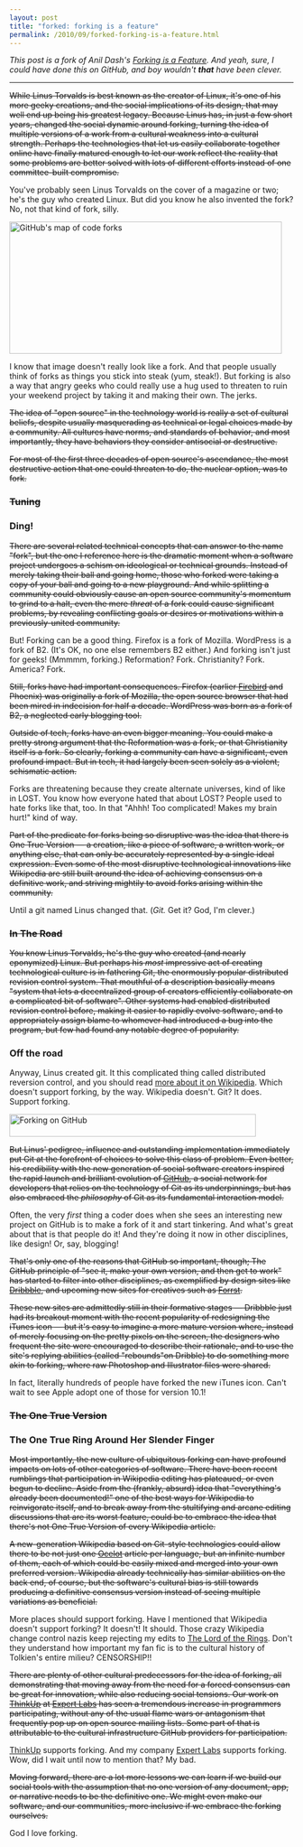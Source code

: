 ```yaml
---
layout: post
title: "forked: forking is a feature"
permalink: /2010/09/forked-forking-is-a-feature.html
---
```


<p><i>This post is a fork of Anil Dash's <a href="http://dashes.com/anil/2010/09/forking-is-a-feature.html">Forking is a Feature</a>. And yeah, sure, I could have done this on GitHub, and boy wouldn't <strong>that</strong> have been clever.</i></p>

<hr />

<p><s>While Linus Torvalds is best known as the creator of Linux, it's one of his more geeky creations, and the social implications of its design, that may well end up being his greatest legacy. Because Linus has, in just a few short years, changed the social dynamic around forking, turning the idea of multiple versions of a work from a cultural weakness into a cultural strength. Perhaps the technologies that let us easily collaborate together online have finally matured enough to let our work reflect the reality that some problems are better solved with lots of different efforts instead of one committee-built compromise.</s></p> 

<p>You've probably seen Linus Torvalds on the cover of a magazine or two; he's the guy who created Linux. But did you know he also invented the fork?  No, not that kind of fork, silly.</p>

 
<p><img alt="GitHub's map of code forks" src="http://dashes.com/anil/images/github-fork-map.png" width="483" height="234" class="imgcenter" /></p> 

<p>I know that image doesn't really look like a fork.  And that people usually think of forks as things you stick into steak (yum, steak!).  But forking is also a way that angry geeks who could really use a hug used to threaten to ruin your weekend project by taking it and making their own. The jerks.</p>
	
<p><s>The idea of "open source" in the technology world is really a set of cultural beliefs, despite usually masquerading as technical or legal choices made by a community. All cultures have norms, and standards of behavior, and most importantly, they have behaviors they consider antisocial or destructive.</s></p> 
 
<p><s>For most of the first three decades of open source's ascendance, the most destructive action that one could threaten to do, the nuclear option, was to fork.</s></p> 
 
<h3><s>Tuning</s></h3> 

<h3>Ding!</h3>

<p><s>There are several related technical concepts that can answer to the name "fork", but the one I reference here is the dramatic moment when a software project undergoes a schism on ideological or technical grounds. Instead of merely taking their ball and going home, those who forked were taking a copy of your ball and going to a new playground. And while splitting a community could obviously cause an open source community's momentum to grind to a halt, even the mere <em>threat</em> of a fork could cause significant problems, by revealing conflicting goals or desires or motivations within a previously-united community.</s></p> 

<p>But!  Forking can be a good thing. Firefox is a fork of Mozilla. WordPress is a fork of B2. (It's OK, no one else remembers B2 either.)  And forking isn't just for geeks!  (Mmmmm, forking.)  Reformation? Fork. Christianity? Fork. America? Fork.</p>

<p><s>Still, forks have had important consequences. Firefox (earlier <a href="http://dashes.com/anil/2003/07/upon-the-demise.html">Firebird</a> and Phoenix) was originally a fork of Mozilla, the open source browser that had been mired in indecision for half a decade. WordPress was born as a fork of <span class="caps">B2, </span>a neglected early blogging tool.</s></p> 

<p><s>Outside of tech, forks have an even bigger meaning. You could make a pretty strong argument that the Reformation was a fork, or that Christianity itself is a fork. So clearly, forking a community can have a significant, even profound impact. But in tech, it had largely been seen solely as a violent, schismatic action.</s></p> 
 
<p>Forks are threatening because they create alternate universes, kind of like in LOST. You know how everyone hated that about LOST? People used to hate forks like that, too. In that "Ahhh! Too complicated!  Makes my brain hurt!" kind of way.</p>

<p><s>Part of the predicate for forks being so disruptive was the idea that there is One True Version &mdash; a creation, like a piece of software, a written work, or anything else, that can only be accurately represented by a single ideal expression. Even some of the most disruptive technological innovations like Wikipedia are still built around the idea of achieving consensus on a definitive work, and striving mightily to avoid forks arising within the community.</s></p> 
 
<p>Until a git named Linus changed that. (<i>Git.</i> Get it? God, I'm clever.)</p> 
 

<h3><s>In The Road</s></h3> 
 
<p><s>You know Linus Torvalds, he's the guy who created (and nearly eponymized) Linux. But perhaps his <em>most</em> impressive act of creating technological culture is in fathering Git, the enormously popular distributed revision control system. That mouthful of a description basically means "system that lets a decentralized group of creators efficiently collaborate on a complicated bit of software". Other systems had enabled distributed revision control before, making it easier to rapidly evolve software, and to appropriately assign blame to whomever had introduced a bug into the program, but few had found any notable degree of popularity.</s></p> 

<h3>Off the road</h3>

<p>Anyway, Linus created git.  It this complicated thing called distributed reversion control, and you should read <a href="http://en.wikipedia.org/wiki/Git_(software)">more about it on Wikipedia</a>.  Which doesn't support forking, by the way.  Wikipedia doesn't.  Git?  It does.  Support forking.</p>
 
<p><img alt="Forking on GitHub" src="http://dashes.com/anil/images/github-fork.png" width="437" height="40" class="imgcenter" /></p> 
 
<p><s>But Linus' pedigree, influence and outstanding implementation immediately put Git at the forefront of choices to solve this class of problem. Even better, his credibility with the new generation of social software creators inspired the rapid launch and brilliant evolution of <a href="http://github.com/">GitHub</a>, a social network for developers that relies on the technology of Git as its underpinnings, but has also embraced the <em>philosophy</em> of Git as its fundamental interaction model.</s></p> 
 
<p>Often, the very <em>first</em> thing a coder does when she sees an interesting new project on GitHub is to make a fork of it and start tinkering. And what's great about that is that people do it!  And they're doing it now in other disciplines, like design!  Or, say, blogging!

<p><s>That's only one of the reasons that GitHub so important, though; The GitHub principle of "see it, make your own version, and then get to work" has started to filter into other disciplines, as exemplified by design sites like <a href="http://dribbble.com/">Dribbble</a>, and upcoming new sites for creatives such as <a href="http://forrst.com/">Forrst</a>.</s></p> 


<p><s>These new sites are admittedly still in their formative stages &mdash; Dribbble just had its breakout moment with the recent popularity of redesigning the iTunes icon &mdash; but it's easy to imagine a more mature version where, instead of merely focusing on the pretty pixels on the screen, the designers who frequent the site were encouraged to describe their rationale, and to use the site's replying abilities (called "rebounds"on Dribble) to do something more akin to forking, where raw Photoshop and Illustrator files were shared.</s></p> 

<p>In fact, literally hundreds of people have forked the new iTunes icon.  Can't wait to see Apple adopt one of those for version 10.1!</p>

 
<h3><s>The One True Version</s></h3> 

<h3>The One True Ring Around Her Slender Finger</h3> 

<p><s>Most importantly, the new culture of ubiquitous forking can have profound impacts on lots of other categories of software. There have been recent rumblings that participation in Wikipedia editing has plateaued, or even begun to decline. Aside from the (frankly, absurd) idea that "everything's already been documented!" one of the best ways for Wikipedia to reinvigorate itself, and to break away from the stultifying and arcane editing discussions that are its worst feature, could be to embrace the idea that there's not One True Version of every Wikipedia article.</s></p> 
 
<p><s>A new-generation Wikipedia based on Git-style technologies could allow there to be not just one <a href="http://en.wikipedia.org/wiki/Ocelot">Ocelot</a> article per language, but an infinite number of them, each of which could be easily mixed and merged into your own preferred version. Wikipedia already technically has similar abilities on the back end, of course, but the software's cultural bias is still towards producing a definitive consensus version instead of seeing multiple variations as beneficial.</s></p> 

<p>More places should support forking. Have I mentioned that Wikipedia doesn't support forking? It doesn't! It should. Those crazy Wikipedia change control nazis keep rejecting my edits to <a href="http://en.wikipedia.org/wiki/The_Lord_of_the_Rings">The Lord of the Rings</a>. Don't they understand how important my fan fic is to the cultural history of Tolkien's entire milieu? CENSORSHIP!!</p>
 
<p><s>There are plenty of other cultural predecessors for the idea of forking, all demonstrating that moving away from the need for a forced consensus can be great for innovation, while also reducing social tensions. Our work on <a href="http://github.com/ginatrapani/ThinkUp">ThinkUp</a> at <a href="http://expertlabs.org/">Expert Labs</a> has seen a tremendous increase in programmers participating, without any of the usual flame wars or antagonism that frequently pop up on open source mailing lists. Some part of that is attributable to the cultural infrastructure GitHub providers for participation.</s></p> 

<p><a href="http://github.com/ginatrapani/ThinkUp ">ThinkUp</a> supports forking. And my company <a href="http://expertlabs.org">Expert Labs</a> supports forking. Wow, did I wait until now to mention that?  My bad.</p>
 
<p><s>Moving forward, there are a lot more lessons we can learn if we build our social tools with the assumption that no one version of any document, app, or narrative needs to be the definitive one. We might even make our software, and our communities, more inclusive if we embrace the forking ourselves.</s></p>

<p>God I love forking.</p>


